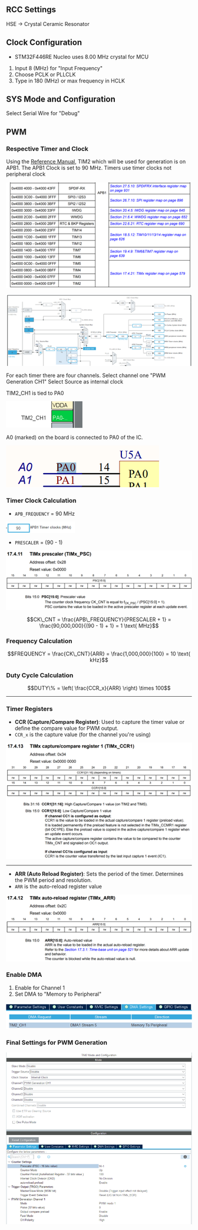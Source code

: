 
## RCC Settings

HSE -> Crystal Ceramic Resonator

## Clock Configuration

- STM32F446RE Nucleo uses 8.00 MHz crystal for MCU

1. Input 8 (MHz) for "Input Frequency"
2. Choose PCLK or PLLCLK
3. Type in 180 (MHz) or max frequency in HCLK

## SYS Mode and Configuration

Select Serial Wire for "Debug"

## PWM

### Respective Timer and Clock

Using the [Reference Manual](../Reference/STM32F446xx/rm0390-stm32f446xx-advanced-armbased-32bit-mcus-stmicroelectronics.pdf), TIM2 which will be used for generation is on APB1.  The APB1 Clock is set to 90 MHz.  Timers use timer clocks not peripheral clock

![TIM2 which will be used for generation is on APB1.](image.png)

![The APB1 Clock is set to 90 MHz.](image-1.png)

For each timer there are four channels.  Select channel one "PWM Generation CH1"
Select Source as internal clock

TIM2_CH1 is tied to PA0

![alt text](image-8.png)

A0 (marked) on the board is connected to PA0 of the IC.

![alt text](image-7.png)

### Timer Clock Calculation

- `APB_FREQUENCY` = 90 MHz
  
![alt text](image-5.png)

- `PRESCALER` = (90 - 1)
  
 ![alt text](image-2.png)

```math
CK\_CNT = \frac{APB\_FREQUENCY}{PRESCALER + 1} = \frac{90,000,000}{(90 - 1) + 1} = 1 \text{ MHz}
```

### Frequency Calculation

```math
FREQUENCY = \frac{CK\_CNT}{ARR} = \frac{1,000,000}{100} = 10 \text{ kHz}
```

### Duty Cycle Calculation

```math
DUTY\% = \left( \frac{CCR_x}{ARR} \right) \times 100
```

---

### Timer Registers

- **CCR (Capture/Compare Register)**: Used to capture the timer value or define the compare value for PWM output.
- `CCR_x` is the capture value (for the channel you're using)
  
 ![alt text](image-4.png)

---

- **ARR (Auto Reload Register)**: Sets the period of the timer. Determines the PWM period and resolution.
- `ARR` is the auto-reload register value
  
 ![alt text](image-3.png)

### Enable DMA

1. Enable for Channel 1
2. Set DMA to "Memory to Peripheral"

![alt text](image-6.png)

### Final Settings for PWM Generation

![alt text](image-10.png)
